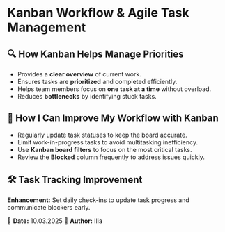 # Kanban Workflow & Agile Task Management

## 🔍 How Kanban Helps Manage Priorities  
- Provides a **clear overview** of current work.  
- Ensures tasks are **prioritized** and completed efficiently.  
- Helps team members focus on **one task at a time** without overload.  
- Reduces **bottlenecks** by identifying stuck tasks.  

## 🚀 How I Can Improve My Workflow with Kanban  
- Regularly update task statuses to keep the board accurate.  
- Limit work-in-progress tasks to avoid multitasking inefficiency.  
- Use **Kanban board filters** to focus on the most critical tasks.  
- Review the **Blocked** column frequently to address issues quickly.  

## 🛠️ Task Tracking Improvement  
**Enhancement:** Set daily check-ins to update task progress and communicate blockers early.  

📅 **Date:** 10.03.2025
👤 **Author:** Ilia  

